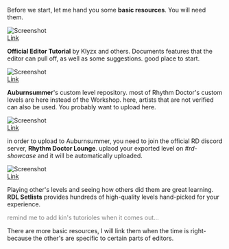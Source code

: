 Before we start, let me hand you some **basic resources**. You will need them.

![Screenshot](/rdtutorial/public/images/basics/gitbook_screenshot.PNG)  
[Link](https://rhythm-doctor.gitbook.io/level-editor/)

**Official Editor Tutorial** by Klyzx and others. Documents features that the editor can pull off, as well as some suggestions. good place to start. 

![Screenshot](/rdtutorial/public/images/basics/auburnsummer_screenshot.PNG)  
[Link](https://auburnsummer.github.io/rdlevels/)

**Auburnsummer**'s custom level repository. most of Rhythm Doctor's custom levels are here instead of the Workshop. here, artists that are not verified can also be used. You probably want to upload here.

![Screenshot](/rdtutorial/public/images/basics/rdl_screenshot.PNG)  
[Link](https://discord.gg/rhythmdr)

in order to upload to Auburnsummer, you need to join the official RD discord server, **Rhythm Doctor Lounge**. uplaod your exported level on *#rd-showcase* and it will be automatically uploaded.

![Screenshot](/rdtutorial/public/images/basics/setlist_screenshot.PNG)  
[Link](https://docs.google.com/spreadsheets/d/1acZltH8MKs81Nu-BOsaupeWfjJVDiDVoVzbIKepPdYQ/edit#gid=1233036881)

Playing other's levels and seeing how others did them are great learning. **RDL Setlists** provides hundreds of high-quality levels hand-picked for your experience.

<span style="color:#808080">remind me to add kin's tutorioles when it comes out...</span>

There are more basic resources, I will link them when the time is right- because the other's are specific to certain parts of editors.